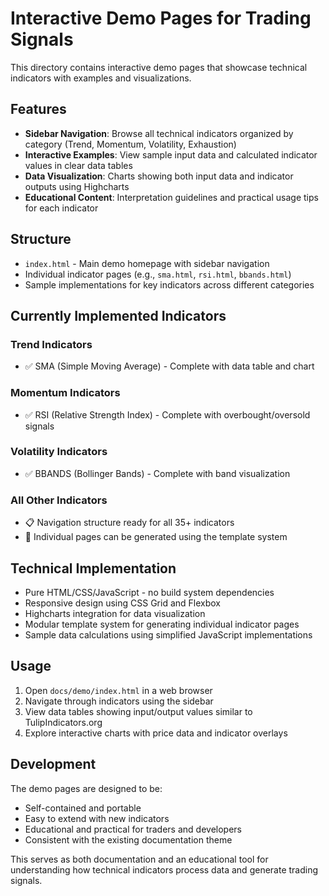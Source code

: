 # Interactive Demo Pages for Trading Signals

This directory contains interactive demo pages that showcase technical indicators with examples and visualizations.

## Features

- **Sidebar Navigation**: Browse all technical indicators organized by category (Trend, Momentum, Volatility, Exhaustion)
- **Interactive Examples**: View sample input data and calculated indicator values in clear data tables
- **Data Visualization**: Charts showing both input data and indicator outputs using Highcharts
- **Educational Content**: Interpretation guidelines and practical usage tips for each indicator

## Structure

- `index.html` - Main demo homepage with sidebar navigation
- Individual indicator pages (e.g., `sma.html`, `rsi.html`, `bbands.html`)
- Sample implementations for key indicators across different categories

## Currently Implemented Indicators

### Trend Indicators
- ✅ SMA (Simple Moving Average) - Complete with data table and chart

### Momentum Indicators  
- ✅ RSI (Relative Strength Index) - Complete with overbought/oversold signals

### Volatility Indicators
- ✅ BBANDS (Bollinger Bands) - Complete with band visualization

### All Other Indicators
- 📋 Navigation structure ready for all 35+ indicators
- 🚧 Individual pages can be generated using the template system

## Technical Implementation

- Pure HTML/CSS/JavaScript - no build system dependencies
- Responsive design using CSS Grid and Flexbox
- Highcharts integration for data visualization
- Modular template system for generating individual indicator pages
- Sample data calculations using simplified JavaScript implementations

## Usage

1. Open `docs/demo/index.html` in a web browser
2. Navigate through indicators using the sidebar
3. View data tables showing input/output values similar to TulipIndicators.org
4. Explore interactive charts with price data and indicator overlays

## Development

The demo pages are designed to be:
- Self-contained and portable
- Easy to extend with new indicators
- Educational and practical for traders and developers
- Consistent with the existing documentation theme

This serves as both documentation and an educational tool for understanding how technical indicators process data and generate trading signals.